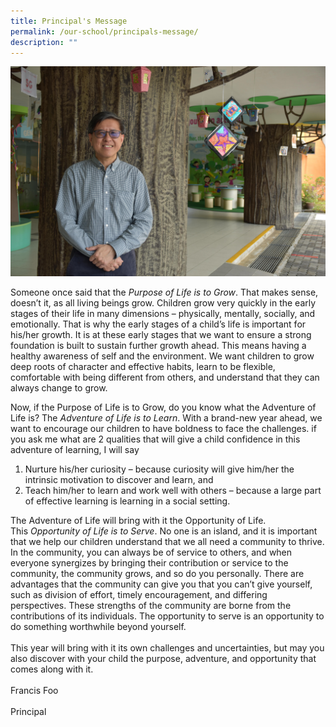 ```yaml
---
title: Principal's Message
permalink: /our-school/principals-message/
description: ""
---
```

<img src="/images/Ps-Message-min.jpeg">
<p style="align:justify">
Someone once said that the <em>Purpose of Life is to Grow</em>. That makes sense, doesn’t it, as all living beings grow. Children grow very quickly in the early stages of their life in many dimensions – physically, mentally, socially, and emotionally. That is why the early stages of a child’s life is important for his/her growth. It is at these early stages that we want to ensure a strong foundation is built to sustain further growth ahead. This means having a healthy awareness of self and the environment. We want children to grow deep roots of character and effective habits, learn to be flexible, comfortable with being different from others, and understand that they can always change to grow.

Now, if the Purpose of Life is to Grow, do you know what the Adventure of Life is? The _Adventure of Life is to Learn_. With a brand-new year ahead, we want to encourage our children to have boldness to face the challenges. if you ask me what are 2 qualities that will give a child confidence in this adventure of learning, I will say
	
<ol>
<li>Nurture his/her curiosity – because curiosity will give him/her the intrinsic motivation to discover and learn, and</li>
<li>Teach him/her to learn and work well with others – because a large part of effective learning is learning in a social setting.</li></ol>

The Adventure of Life will bring with it the Opportunity of Life. This <em>Opportunity of Life is to Serve</em>. No one is an island, and it is important that we help our children understand that we all need a community to thrive. In the community, you can always be of service to others, and when everyone synergizes by bringing their contribution or service to the community, the community grows, and so do you personally. There are advantages that the community can give you that you can’t give yourself, such as division of effort, timely encouragement, and differing perspectives. These strengths of the community are borne from the contributions of its individuals. The opportunity to serve is an opportunity to do something worthwhile beyond yourself.
<br><br>
This year will bring with it its own challenges and uncertainties, but may you also discover with your child the purpose, adventure, and opportunity that comes along with it.
<br><br>
Francis Foo
<br><br>
Principal</p>